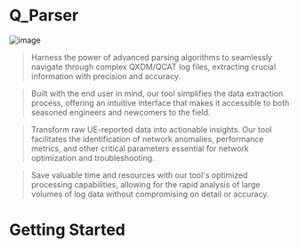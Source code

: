 # Q_Parser
![image](https://github.com/eagubar/Q_Parser/assets/41457204/cd857a03-8b4a-4076-b604-e8dbd8e4cf28)


> Harness the power of advanced parsing algorithms to seamlessly navigate through complex QXDM/QCAT log files, extracting crucial information with precision and accuracy.

> Built with the end user in mind, our tool simplifies the data extraction process, offering an intuitive interface that makes it accessible to both seasoned engineers and newcomers to the field.

> Transform raw UE-reported data into actionable insights. Our tool facilitates the identification of network anomalies, performance metrics, and other critical parameters essential for network optimization and troubleshooting.

> Save valuable time and resources with our tool's optimized processing capabilities, allowing for the rapid analysis of large volumes of log data without compromising on detail or accuracy.

# Getting Started
